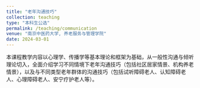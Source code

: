 ```yaml
---
title: "老年沟通技巧"
collection: teaching
type: "本科生公选"
permalink: /teaching/communication
venue: "南京中医药大学, 养老服务与管理学院"
date: 2024-03-01
---
```


<span style="font-size:14px;">
本课程教学内容以心理学、传播学等基本理论和框架为基础，从一般性沟通与倾听理论切入，全面介绍学习不同情境下老年沟通技巧（包括社区居家情景、机构养老情景），以及与不同类型老年群体的沟通技巧（包括试听障碍老人、认知障碍老人、心理障碍老人、安宁疗护老人等）。
